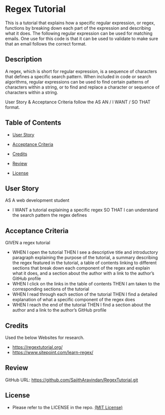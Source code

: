 # Regex Tutorial
This is a tutorial that explains how a specific regular expression, or regex, functions by breaking down each part of the expression and describing what it does. The following regular expression can be used for matching emails. One use for this code is that it can be used to validate to make sure that an email follows the correct format.

## Description

A regex, which is short for regular expression, is a sequence of characters that defines a specific search pattern. When included in code or search algorithms, regular expressions can be used to find certain patterns of characters within a string, or to find and replace a character or sequence of characters within a string.

User Story & Acceptance Criteria follow the AS AN / I WANT / SO THAT format.

## Table of Contents

* [User Story](#user-story) 
  
* [Acceptance Criteria](#acceptance-criteria)

* [Credits](#credits)

* [Review](#review) 

* [License](#license) 



## User Story

AS A web development student

* I WANT a tutorial explaining a specific regex SO THAT I can understand the search pattern the regex defines

## Acceptance Criteria

GIVEN a regex tutorial

* WHEN I open the tutorial 
    THEN I see a descriptive title and introductory paragraph explaining the purpose of the tutorial, a summary describing the regex featured in the tutorial, a table of contents linking to different sections that break down each component of the regex and explain what it does, and a section about the author with a link to the author’s GitHub profile
* WHEN I click on the links in the table of contents
    THEN I am taken to the corresponding sections of the tutorial
* WHEN I read through each section of the tutorial 
    THEN I find a detailed explanation of what a specific component of the regex does
* WHEN I reach the end of the tutorial
    THEN I find a section about the author and a link to the author’s GitHub profile


## Credits

Used the below Websites for research.

- https://regextutorial.org/ 
- https://www.sitepoint.com/learn-regex/ 


## Review

GitHub URL: https://github.com/SajithAravindan/RegexTutorial.git

## License

* Please refer to the LICENSE in the repo. <a href="https://github.com/SajithAravindan/RegexTutorial/blob/main/LICENSE">(MIT License)</a>